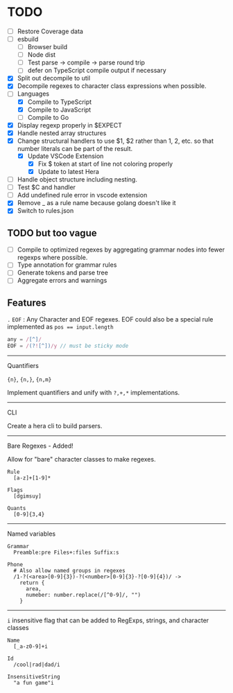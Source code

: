 TODO
====

- [ ] Restore Coverage data
- [ ] esbuild
  - [ ] Browser build
  - [ ] Node dist
  - [ ] Test parse -> compile -> parse round trip
  - [ ] defer on TypeScript compile output if necessary
- [x] Split out decompile to util
- [x] Decompile regexes to character class expressions when possible.
- [ ] Languages
  - [x] Compile to TypeScript
  - [x] Compile to JavaScript
  - [ ] Compile to Go
- [x] Display regexp properly in $EXPECT
- [x] Handle nested array structures
- [x] Change structural handlers to use $1, $2 rather than 1, 2, etc. so that number literals can be part of the result.
  - [x] Update VSCode Extension
    - [x] Fix $ token at start of line not coloring properly
    - [x] Update to latest Hera
- [ ] Handle object structure including nesting.
- [ ] Test $C and handler
- [ ] Add undefined rule error in vscode extension
- [x] Remove _ as a rule name because golang doesn't like it
- [x] Switch to rules.json

TODO but too vague
---

- [ ] Compile to optimized regexes by aggregating grammar nodes into fewer regexps where possible.
- [ ] Type annotation for grammar rules
- [ ] Generate tokens and parse tree
- [ ] Aggregate errors and warnings

Features
--------

`.` `EOF` : Any Character and EOF regexes. EOF could also be a special rule
implemented as `pos == input.length`

```javascript
any = /[^]/
EOF = /(?![^])/y // must be sticky mode
```

---

Quantifiers

`{n}`, `{n,}`, `{n,m}`

Implement quantifiers and unify with `?,+,*` implementations.

---

CLI

Create a hera cli to build parsers.

---

Bare Regexes - Added!

Allow for "bare" character classes to make regexes.

```hera
Rule
  [a-z]+[1-9]*

Flags
  [dgimsuy]

Quants
  [0-9]{3,4}
```

---

Named variables

```hera
Grammar
  Preamble:pre Files+:files Suffix:s

Phone
  # Also allow named groups in regexes
  /1-?(<area>[0-9]{3})-?(<number>[0-9]{3}-?[0-9]{4})/ ->
    return {
      area,
      numeber: number.replace(/[^0-9]/, "")
    }
```

---

`i` insensitive flag that can be added to RegExps, strings, and character classes

```hera
Name
  [_a-z0-9]+i

Id
  /cool|rad|dad/i

InsensitiveString
  "a fun game"i
```
